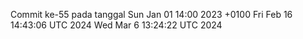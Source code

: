 Commit ke-55 pada tanggal Sun Jan 01 14:00 2023 +0100
Fri Feb 16 14:43:06 UTC 2024
Wed Mar  6 13:24:22 UTC 2024
